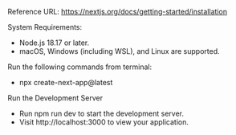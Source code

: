Reference URL: https://nextjs.org/docs/getting-started/installation

System Requirements:
- Node.js 18.17 or later.
- macOS, Windows (including WSL), and Linux are supported.

Run the following commands from terminal:
- npx create-next-app@latest

Run the Development Server
- Run npm run dev to start the development server.
- Visit http://localhost:3000 to view your application.

